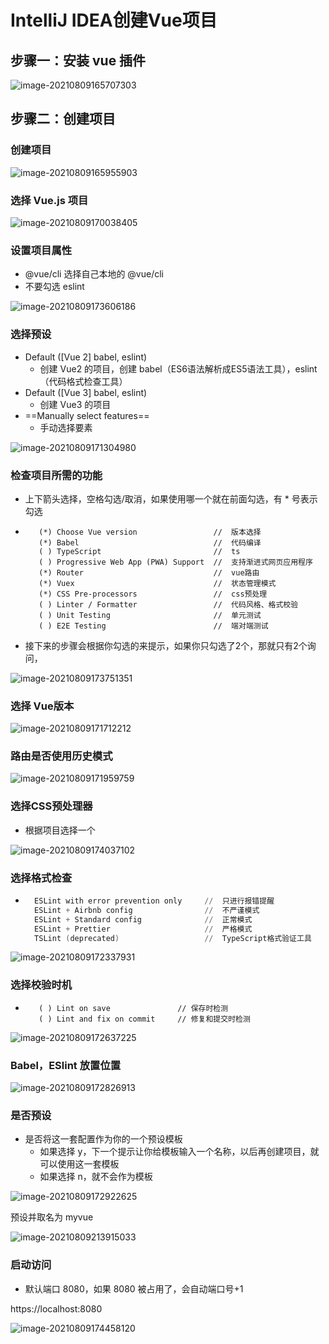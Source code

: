 # IntelliJ IDEA创建Vue项目

## 步骤一：安装 vue 插件

![image-20210809165707303](https://attach.blog.wen7.online/image-20210809165707303.png)



## 步骤二：创建项目

### 创建项目

![image-20210809165955903](https://attach.blog.wen7.online/image-20210809165955903.png)

### 选择 Vue.js 项目

![image-20210809170038405](https://attach.blog.wen7.online/image-20210809170038405.png)

### 设置项目属性

- @vue/cli 选择自己本地的 @vue/cli
- 不要勾选 eslint

![image-20210809173606186](https://attach.blog.wen7.online/image-20210809173606186.png)

### 选择预设

- Default ([Vue 2] babel, eslint)
    - 创建 Vue2 的项目，创建 babel（ES6语法解析成ES5语法工具），eslint（代码格式检查工具）
- Default ([Vue 3] babel, eslint)
    - 创建 Vue3 的项目
- ==Manually select features==
    - 手动选择要素

![image-20210809171304980](https://attach.blog.wen7.online/image-20210809171304980.png)

### 检查项目所需的功能

- 上下箭头选择，空格勾选/取消，如果使用哪一个就在前面勾选，有 * 号表示勾选

- ```shell
     (*) Choose Vue version					//	版本选择
     (*) Babel                              //  代码编译
     ( ) TypeScript                         //  ts
     ( ) Progressive Web App (PWA) Support  //  支持渐进式网页应用程序
     (*) Router                             //  vue路由
     (*) Vuex                               //  状态管理模式
     (*) CSS Pre-processors                 //  css预处理
     ( ) Linter / Formatter                 //  代码风格、格式校验
     ( ) Unit Testing                       //  单元测试
     ( ) E2E Testing                        //  端对端测试
    ```

- 接下来的步骤会根据你勾选的来提示，如果你只勾选了2个，那就只有2个询问，

![image-20210809173751351](https://attach.blog.wen7.online/image-20210809173751351.png)

### 选择 Vue版本

![image-20210809171712212](https://attach.blog.wen7.online/image-20210809171712212.png)

### 路由是否使用历史模式

![image-20210809171959759](https://attach.blog.wen7.online/image-20210809171959759.png)

### 选择CSS预处理器

- 根据项目选择一个

![image-20210809174037102](https://attach.blog.wen7.online/image-20210809174037102.png)

### 选择格式检查

- ```awk
    ESLint with error prevention only     //  只进行报错提醒
    ESLint + Airbnb config                //  不严谨模式
    ESLint + Standard config              //  正常模式
    ESLint + Prettier                     //  严格模式
    TSLint (deprecated)                   //  TypeScript格式验证工具
    ```

![image-20210809172337931](https://attach.blog.wen7.online/image-20210809172337931.png)

### 选择校验时机

- ```vim
     ( ) Lint on save               // 保存时检测
     ( ) Lint and fix on commit     // 修复和提交时检测
    ```

![image-20210809172637225](https://attach.blog.wen7.online/image-20210809172637225.png)

### Babel，ESlint 放置位置

![image-20210809172826913](https://attach.blog.wen7.online/image-20210809172826913.png)

### 是否预设

- 是否将这一套配置作为你的一个预设模板
    - 如果选择 y，下一个提示让你给模板输入一个名称，以后再创建项目，就可以使用这一套模板
    - 如果选择 n，就不会作为模板

![image-20210809172922625](https://attach.blog.wen7.online/image-20210809172922625.png)

预设并取名为 myvue

![image-20210809213915033](https://attach.blog.wen7.online/20210809213915.png)



### 启动访问

- 默认端口 8080，如果 8080 被占用了，会自动端口号+1

https://localhost:8080

![image-20210809174458120](https://attach.blog.wen7.online/image-20210809174458120.png)

